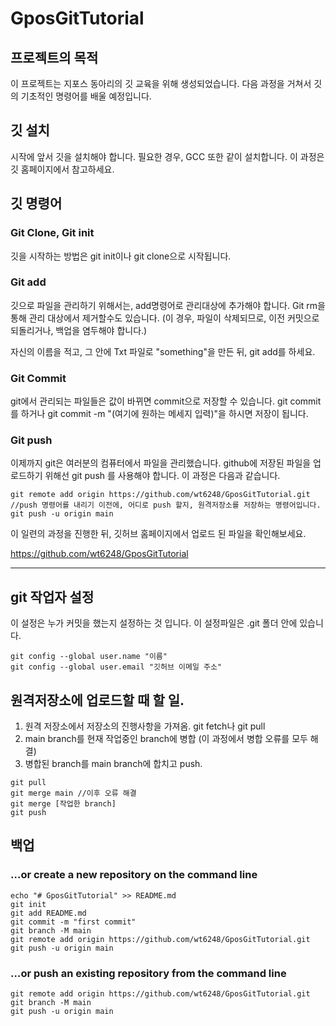 # GposGitTutorial

## 프로젝트의 목적
이 프로젝트는 지포스 동아리의 깃 교육을 위해 생성되었습니다. 다음 과정을 거쳐서 깃의 기초적인 명령어를 배울 예정입니다.

## 깃 설치
시작에 앞서 깃을 설치해야 합니다. 필요한 경우, GCC 또한 같이 설치합니다. 이 과정은 깃 홈페이지에서 참고하세요.


## 깃 명령어 
### Git Clone, Git init
깃을 시작하는 방법은 git init이나 git clone으로 시작됩니다. 

### Git add
깃으로 파일을 관리하기 위해서는, add명령어로 관리대상에 추가해야 합니다. Git rm을 통해 관리 대상에서 제거할수도 있습니다. (이 경우, 파일이 삭제되므로, 이전 커밋으로 되돌리거나, 백업을 염두해야 합니다.)

자신의 이름을 적고, 그 안에 Txt 파일로 "something"을 만든 뒤, git add를 하세요.

### Git Commit 
git에서 관리되는 파일들은 값이 바뀌면 commit으로 저장할 수 있습니다. git commit를 하거나 git commit -m "(여기에 원하는 메세지 입력)"을 하시면 저장이 됩니다. 

### Git push
이제까지 git은 여러분의 컴퓨터에서 파일을 관리했습니다. github에 저장된 파일을 업로드하기 위해선 git push 를 사용해야 합니다. 이 과정은 다음과 같습니다. 
```
git remote add origin https://github.com/wt6248/GposGitTutorial.git
//push 명령어를 내리기 이전에, 어디로 push 할지, 원격저장소를 저장하는 명령어입니다. 
git push -u origin main
```
이 일련의 과정을 진행한 뒤, 깃허브 홈페이지에서 업로드 된 파일을 확인해보세요. 

https://github.com/wt6248/GposGitTutorial

---
## git 작업자 설정
이 설정은 누가 커밋을 했는지 설정하는 것 입니다. 이 설정파일은 .git 폴더 안에 있습니다. 
```
git config --global user.name "이름"
git config --global user.email "깃허브 이메일 주소"
```


## 원격저장소에 업로드할 때 할 일.
1. 원격 저장소에서 저장소의 진행사항을 가져옴. git fetch나 git pull
2. main branch를 현재 작업중인 branch에 병합 (이 과정에서 병합 오류를 모두 해결)
3. 병합된 branch를 main branch에 합치고 push.
```
git pull
git merge main //이후 오류 해결
git merge [작업한 branch]
git push

```





## 백업
### …or create a new repository on the command line
```
echo "# GposGitTutorial" >> README.md
git init
git add README.md
git commit -m "first commit"
git branch -M main
git remote add origin https://github.com/wt6248/GposGitTutorial.git
git push -u origin main
```
### …or push an existing repository from the command line
```
git remote add origin https://github.com/wt6248/GposGitTutorial.git
git branch -M main
git push -u origin main
```
